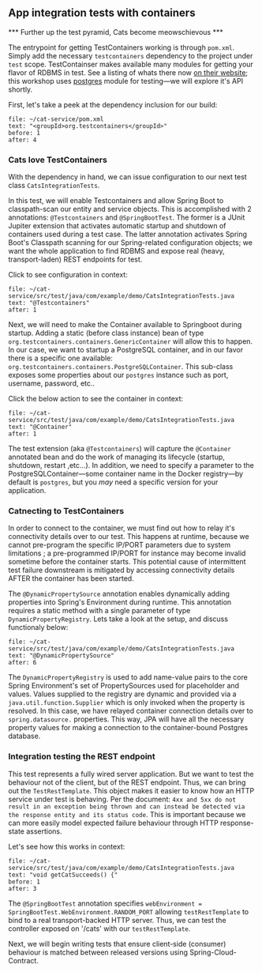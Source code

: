 ## App integration tests with containers

*** Further up the test pyramid, Cats become meowschievous ***

The entrypoint for getting TestContainers working is through `pom.xml`. Simply add the necessary `testcontainers` dependency to the project under `test` scope. TestContainser makes available many modules for getting your flavor of RDBMS in test. See a listing of whats there now [on their website](https://www.testcontainers.org/modules/databases/); this workshop uses [postgres](https://www.testcontainers.org/modules/databases/postgres/) module for testing—we will explore it's API shortly. 

First, let's take a peek at the dependency inclusion for our build:

```editor:select-matching-text
file: ~/cat-service/pom.xml
text: "<groupId>org.testcontainers</groupId>"
before: 1
after: 4
```

### Cats love TestContainers

With the dependency in hand, we can issue configuration to our next test class `CatsIntegrationTests`. 

In this test, we will enable Testcontainers and allow Spring Boot to classpath-scan our entity and service objects. This is accomplished with 2 annotations: `@Testcontainers` and `@SpringBootTest`. The former is a JUnit Jupiter extension that activates automatic startup and shutdown of containers used during a test case. The latter annotation activates Spring Boot's Classpath scanning for our Spring-related configuration objects; we want the whole application to find RDBMS and expose real (heavy, transport-laden) REST endpoints for test.

Click to see configuration in context:

```editor:select-matching-text
file: ~/cat-service/src/test/java/com/example/demo/CatsIntegrationTests.java
text: "@Testcontainers"
after: 1
```

Next, we will need to make the Container available to Springboot during startup. Adding a static (before class instance) bean of type `org.testcontainers.containers.GenericContainer` will allow this to happen. In our case, we want to startup a PostgreSQL container, and in our favor there is a specific one available: `org.testcontainers.containers.PostgreSQLContainer`. This sub-class exposes some properties about our `postgres` instance such as port, username, password, etc..


Click the below action to see the container in context:

```editor:select-matching-text
file: ~/cat-service/src/test/java/com/example/demo/CatsIntegrationTests.java
text: "@Container"
after: 1
```

The test extension (aka `@Testcontainers`) will capture the `@Container` annotated bean and do the work of managing its lifecycle (startup, shutdown, restart ,etc...). In addition, we need to specify a parameter to the PostgreSQLContainer—some container name in the Docker registry—by default is `postgres`, but you *may* need a specific version for
your application.

### Catnecting to TestContainers

In order to connect to the container, we must find out how to relay it's connectivity details over to our test. This happens at runtime, because we cannot pre-program the specific IP/PORT parameters due to system limitations ; a pre-programmed IP/PORT for instance may become invalid sometime before the container starts. This potential cause of intermittent test failure downstream is mitigated by accessing connectivity details AFTER the container has been started.

The `@DynamicPropertySource` annotation enables dynamically adding properties into Spring's Environment during runtime. This annotation requires a static method with a single parameter of type `DynamicPropertyRegistry`. 
Lets take a look at the setup, and discuss functionaly below:

```editor:select-matching-text
file: ~/cat-service/src/test/java/com/example/demo/CatsIntegrationTests.java
text: "@DynamicPropertySource"
after: 6
```
The `DynamicPropertyRegistry` is used to add name-value pairs to the core Spring Environment's set of PropertySources used for placeholder and values. Values supplied to the registry are dynamic and provided via a `java.util.function.Supplier` which is only invoked when the property is resolved.
In this case, we have relayed container connection details over to `spring.datasource.` properties. This way, JPA will have all the necessary property values for making a connection to the container-bound Postgres database.

### Integration testing the REST endpoint

This test represents a fully wired server application. But we want to test the behaviour not of the client, but of the REST endpoint. Thus, we can bring out the `TestRestTemplate`. This object makes it easier to know how an HTTP service under test is behaving. Per the document: `4xx and 5xx do not result in an exception being thrown and can instead be detected via the response entity and its status code`. This is important because we can more easily model expected failure behaviour through HTTP response-state assertions.

Let's see how this works in context:

```editor:select-matching-text
file: ~/cat-service/src/test/java/com/example/demo/CatsIntegrationTests.java
text: "void getCatSucceeds() {"
before: 1
after: 3
```

The `@SpringBootTest` annotation specifies `webEnvironment = SpringBootTest.WebEnvironment.RANDOM_PORT` allowing `testRestTemplate` to bind to a real transport-backed HTTP server. Thus, we can test the controller exposed on '/cats' with our `testRestTemplate`.

Next, we will begin writing tests that ensure client-side (consumer) behaviour is matched between released versions using Spring-Cloud-Contract.
